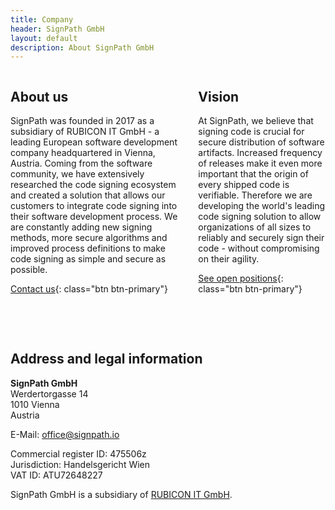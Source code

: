 ```yaml
---
title: Company
header: SignPath GmbH
layout: default
description: About SignPath GmbH
---
```


<div class="columns">
	<div markdown="1">

## About us

SignPath was founded in 2017 as a subsidiary of RUBICON IT GmbH - a leading European software development company headquartered in Vienna, Austria. Coming from the software community, we have extensively researched the code signing ecosystem and created a solution that allows our customers to integrate code signing into their software development process. We are constantly adding new signing methods, more secure algorithms and improved process definitions to make code signing as simple and secure as possible.

[Contact us](mailto:sales@signpath.io){: class="btn btn-primary"}

</div> <div markdown="1">

## Vision

At SignPath, we believe that signing code is crucial for secure distribution of software artifacts. Increased frequency of releases make it even more important that the origin of every shipped code is verifiable. Therefore we are developing the world's leading code signing solution to allow organizations of all sizes to reliably and securely sign their code - without compromising on their agility.

[See open positions](/jobs){: class="btn btn-primary"}

</div> </div>

<br> <br>

## Address and legal information

**SignPath GmbH**<br>
Werdertorgasse 14<br>
1010 Vienna<br>
Austria

E-Mail: [office@signpath.io](mailto:office@signpath.io)

Commercial register ID: 475506z<br>
Jurisdiction: Handelsgericht Wien<br>
VAT ID: ATU72648227

SignPath GmbH is a subsidiary of [RUBICON IT GmbH](https://www.rubicon.eu).
